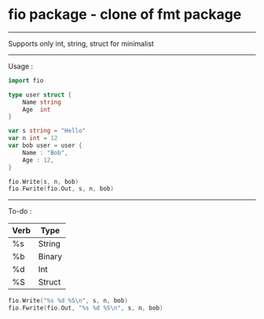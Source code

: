 # fio package - clone of fmt package
---
Supports only int, string, struct for minimalist

---
Usage :
```go
import fio

type user struct {
    Name string
    Age  int
}

var s string = "Hello"
var n int = 12
var bob user = user {
    Name : "Bob",
    Age : 12,
}

fio.Write(s, n, bob)
fio.Fwrite(fio.Out, s, n, bob)
```

---
To-do :

| Verb | Type   |
|------|--------|
| %s   | String |
| %b   | Binary |
| %d   | Int    |
| %S   | Struct |

```go
fio.Write("%s %d %S\n", s, n, bob)
fio.Fwrite(fio.Out, "%s %d %S\n", s, n, bob)
```